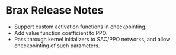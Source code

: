 # Brax Release Notes

* Support custom activation functions in checkpointing.
* Add value function coefficient to PPO.
* Pass through kernel initializers to SAC/PPO networks, and allow checkpointing of such parameters.
